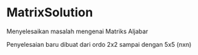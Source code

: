 # MatrixSolution
Menyelesaikan masalah mengenai Matriks Aljabar

Penyelesaian baru dibuat dari ordo 2x2 sampai dengan 5x5 (nxn)
